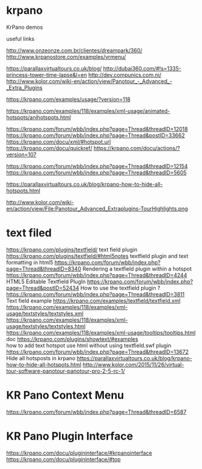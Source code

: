 # krpano
KrPano demos

useful links

http://www.onzeonze.com.br/clientes/dreampark/360/
http://www.krpanostore.com/examples/vrmenu/

https://parallaxvirtualtours.co.uk/blog/
http://dubai360.com/#!s=1335-princess-tower-time-lapse&l=en
http://dev.compunics.com.ni/
http://www.kolor.com/wiki-en/action/view/Panotour_-_Advanced_-_Extra_Plugins


https://krpano.com/examples/usage/?version=118

https://krpano.com/examples/118/examples/xml-usage/animated-hotspots/anihotspots.html


https://krpano.com/forum/wbb/index.php?page=Thread&threadID=12018
https://krpano.com/forum/wbb/index.php?page=Thread&postID=33662
https://krpano.com/docu/xml/#hotspot.url
https://krpano.com/docu/quickref/
https://krpano.com/docu/actions/?version=107


https://krpano.com/forum/wbb/index.php?page=Thread&threadID=12154
https://krpano.com/forum/wbb/index.php?page=Thread&threadID=5605


https://parallaxvirtualtours.co.uk/blog/krpano-how-to-hide-all-hotspots.html

http://www.kolor.com/wiki-en/action/view/File:Panotour_Advanced_Extraplugins-TourHighlights.png

# text filed
https://krpano.com/plugins/textfield/          text field plugin   https://krpano.com/plugins/textfield/#html5notes
textfield plugin and text formatting in html5  https://krpano.com/forum/wbb/index.php?page=Thread&threadID=8340
Rendering a textfield plugin within a hotspot   https://krpano.com/forum/wbb/index.php?page=Thread&threadID=4244
HTML5 Editable Textfield PlugIn                 https://krpano.com/forum/wbb/index.php?page=Thread&postID=52434
How to use the textfield plugin ?               https://krpano.com/forum/wbb/index.php?page=Thread&threadID=3811
Text field example                              https://krpano.com/examples/textfield/textfield.xml
                                                https://krpano.com/examples/118/examples/xml-usage/textstyles/textstyles.xml
                                                https://krpano.com/examples/118/examples/xml-usage/textstyles/textstyles.html
                                                https://krpano.com/examples/118/examples/xml-usage/tooltips/tooltips.html
doc                                             https://krpano.com/plugins/showtext/#examples   
how to add text hotspot use html without using textfield.swf plugin  
                                                https://krpano.com/forum/wbb/index.php?page=Thread&threadID=13672
Hide all hotsposts in krpano                    https://parallaxvirtualtours.co.uk/blog/krpano-how-to-hide-all-hotspots.html
                                                http://www.kolor.com/2015/11/26/virtual-tour-software-panotour-panotour-pro-2-5-rc-1/
                                                
                                                
# KR Pano Context Menu
  https://krpano.com/forum/wbb/index.php?page=Thread&threadID=6587


# KR Pano Plugin Interface
  https://krpano.com/docu/plugininterface/#krpanointerface
  https://krpano.com/docu/plugininterface/#top
